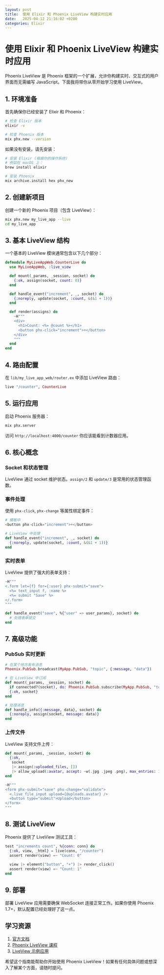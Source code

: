 ```yaml
---
layout: post
title:  使用 Elixir 和 Phoenix LiveView 构建实时应用
date:   2025-04-12 21:16:02 +0200
categories: Elixir
---
```


# 使用 Elixir 和 Phoenix LiveView 构建实时应用

Phoenix LiveView 是 Phoenix 框架的一个扩展，允许你构建实时、交互式的用户界面而无需编写 JavaScript。下面我将带你从零开始学习使用 LiveView。

## 1. 环境准备

首先确保你已经安装了 Elixir 和 Phoenix：

```bash
# 检查 Elixir 版本
elixir -v

# 检查 Phoenix 版本
mix phx.new --version
```

如果没有安装，请先安装：

```bash
# 安装 Elixir (根据你的操作系统)
# 例如在 macOS 上：
brew install elixir

# 安装 Phoenix
mix archive.install hex phx_new
```

## 2. 创建新项目

创建一个新的 Phoenix 项目（包含 LiveView）：

```bash
mix phx.new my_live_app --live
cd my_live_app
```

## 3. 基本 LiveView 结构

一个基本的 LiveView 模块通常包含以下几个部分：

```elixir
defmodule MyLiveAppWeb.CounterLive do
  use MyLiveAppWeb, :live_view

  def mount(_params, _session, socket) do
    {:ok, assign(socket, count: 0)}
  end

  def handle_event("increment", _, socket) do
    {:noreply, update(socket, :count, &(&1 + 1))}
  end

  def render(assigns) do
    ~H"""
    <div>
      <h1>Count: <%= @count %></h1>
      <button phx-click="increment">+</button>
    </div>
    """
  end
end
```

## 4. 路由配置

在 `lib/my_live_app_web/router.ex` 中添加 LiveView 路由：

```elixir
live "/counter", CounterLive
```

## 5. 运行应用

启动 Phoenix 服务器：

```bash
mix phx.server
```

访问 `http://localhost:4000/counter` 你应该能看到计数器应用。

## 6. 核心概念

### Socket 和状态管理

LiveView 通过 socket 维护状态。`assign/2` 和 `update/3` 是常用的状态管理函数。

### 事件处理

使用 `phx-click`, `phx-change` 等属性绑定事件：

```elixir
# 模板中
<button phx-click="increment">+</button>

# LiveView 中处理
def handle_event("increment", _, socket) do
  {:noreply, update(socket, :count, &(&1 + 1))}
end
```

### 实时表单

LiveView 提供了强大的表单支持：

```elixir
~H"""
<.form let={f} for={:user} phx-submit="save">
  <%= text_input f, :name %>
  <%= submit "Save" %>
</.form>
"""

def handle_event("save", %{"user" => user_params}, socket) do
  # 处理表单提交
end
```

## 7. 高级功能

### PubSub 实时更新

```elixir
# 在某个地方发布消息
Phoenix.PubSub.broadcast(MyApp.PubSub, "topic", {:message, "data"})

# 在 LiveView 中订阅
def mount(_params, _session, socket) do
  if connected?(socket), do: Phoenix.PubSub.subscribe(MyApp.PubSub, "topic")
  {:ok, socket}
end

# 处理消息
def handle_info({:message, data}, socket) do
  {:noreply, assign(socket, message: data)}
end
```

### 上传文件

LiveView 支持文件上传：

```elixir
def mount(_params, _session, socket) do
  {:ok,
   socket
   |> assign(:uploaded_files, [])
   |> allow_upload(:avatar, accept: ~w(.jpg .jpeg .png), max_entries: 1)}
end

~H"""
<form phx-submit="save" phx-change="validate">
  <.live_file_input upload={@uploads.avatar} />
  <button type="submit">Upload</button>
</form>
"""
```

## 8. 测试 LiveView

Phoenix 提供了 LiveView 测试工具：

```elixir
test "increments count", %{conn: conn} do
  {:ok, view, _html} = live(conn, "/counter")
  assert render(view) =~ "Count: 0"
  
  view |> element("button", "+") |> render_click()
  assert render(view) =~ "Count: 1"
end
```

## 9. 部署

部署 LiveView 应用需要确保 WebSocket 连接正常工作。如果你使用 Phoenix 1.7+，默认配置已经处理好了这一点。

## 学习资源

1. [官方文档](https://hexdocs.pm/phoenix_live_view/Phoenix.LiveView.html)
2. [Phoenix LiveView 课程](https://pragmaticstudio.com/phoenix-liveview)
3. [LiveView 示例应用](https://github.com/chrismccord/phoenix_live_view_example)

希望这个指南能帮助你开始使用 Phoenix LiveView！如果有任何具体问题或想深入了解某个方面，请随时提问。


